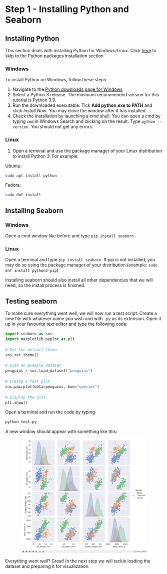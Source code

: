 # Step 1 - Installing Python and Seaborn


## Installing Python
This section deals with installing Python for Windows/Linux. Click [here](#Stuff) to skip to the Python packages installation section

### Windows
To install Python on Windows, follow these steps:
1. Navigate to the [Python downloads page for Windows](https://www.python.org/downloads/windows/)
2. Select a Python 3 release. The minimum recommended version for this tutorial is Python 3.9.
3. Run the downloaded executable. Tick **Add python.exe to PATH** and click *Install Now*. You may close the window after it has installed
4. Check the installation by launching a cmd shell. You can open a cmd by typing ``cmd`` in Windows Search and clicking on the result. Type ``python --version``. You should not get any errors.

### Linux
1. Open a terminal and use the package manager of your Linux distribution to install Python 3. For example: 

Ubuntu:
```bash
sudo apt install python
```
Fedora:
```bash
sudo dnf install
```

## Installing Seaborn
### Windows
Open a cmd window like before and type ``pip install seaborn``
### Linux
Open a terminal and type ``pip install seaborn``. If pip is not installed, you may do so using the package manager of your distribution (example: ``sudo dnf install python3-pip``)

Installing seaborn should also install all other dependencies that we will need, so the install process is finished.

## Testing seaborn
To make sure everything went well, we will now run a test script. Create a new file with whatever name you wish and with ``.py`` as its extension. Open it up in your favourite text editor and type the following code:
```python
import seaborn as sns
import matplotlib.pyplot as plt

# Set the default theme
sns.set_theme()

# Load an example dataset
penguins = sns.load_dataset("penguins")

# Create a test plot
sns.pairplot(data=penguins, hue="species")

# Display the plot
plt.show()
```
Open a terminal and run the code by typing
```bash
python test.py
```
A new window should appear with something like this:
<p align="center"><img src="test_plot.png" width="400"></p>

Everything went well? Great! In the next step we will tackle loading the dataset and preparing it for visualization.
